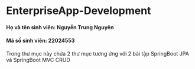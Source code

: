 # EnterpriseApp-Development
#### Họ và tên sinh viên: Nguyễn Trung Nguyên
#### Mã số sinh viên: 22024553
Trong thư mục này chứa 2 thư mục tương ứng với 2 bài tập SpringBoot JPA và SpringBoot MVC CRUD
